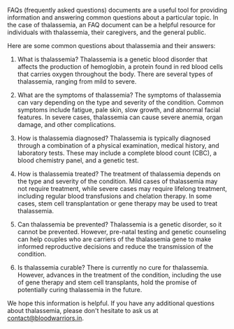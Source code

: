 FAQs (frequently asked questions) documents are a useful tool for providing information and answering common questions about a particular topic. In the case of thalassemia, an FAQ document can be a helpful resource for individuals with thalassemia, their caregivers, and the general public.

Here are some common questions about thalassemia and their answers:
1. What is thalassemia? Thalassemia is a genetic blood disorder that affects the production of hemoglobin, a protein found in red blood cells that carries oxygen throughout the body. There are several types of thalassemia, ranging from mild to severe.

2. What are the symptoms of thalassemia? The symptoms of thalassemia can vary depending on the type and severity of the condition. Common symptoms include fatigue, pale skin, slow growth, and abnormal facial features. In severe cases, thalassemia can cause severe anemia, organ damage, and other complications.

3. How is thalassemia diagnosed? Thalassemia is typically diagnosed through a combination of a physical examination, medical history, and laboratory tests. These may include a complete blood count (CBC), a blood chemistry panel, and a genetic test.

4. How is thalassemia treated? The treatment of thalassemia depends on the type and severity of the condition. Mild cases of thalassemia may not require treatment, while severe cases may require lifelong treatment, including regular blood transfusions and chelation therapy. In some cases, stem cell transplantation or gene therapy may be used to treat thalassemia.

5. Can thalassemia be prevented? Thalassemia is a genetic disorder, so it cannot be prevented. However, pre-natal testing and genetic counseling can help couples who are carriers of the thalassemia gene to make informed reproductive decisions and reduce the transmission of the condition.

6. Is thalassemia curable? There is currently no cure for thalassemia. However, advances in the treatment of the condition, including the use of gene therapy and stem cell transplants, hold the promise of potentially curing thalassemia in the future.

We hope this information is helpful. If you have any additional questions about thalassemia, please don't hesitate to ask us at contact@bloodwarriors.in.

